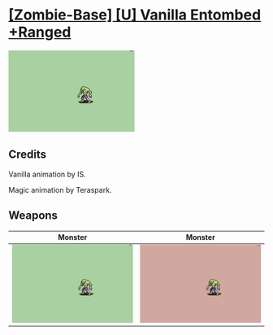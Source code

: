 # [\[Zombie-Base\] \[U\] Vanilla Entombed +Ranged](./)

<img src="./8.%20Monster/Monster_000.png" alt="[Zombie-Base] [U] Vanilla Entombed +Ranged standing" />

## Credits

Vanilla animation by IS.

Magic animation by Teraspark.

## Weapons


|Monster |Monster |
|  :---: | :---: |
| <img alt="Monster animation" src="./8.%20Monster/Monster.gif" /> | <img alt="Monster animation" src="./8.%20Monster%20(Magic%20Ranged)/Monster.gif" /> |
